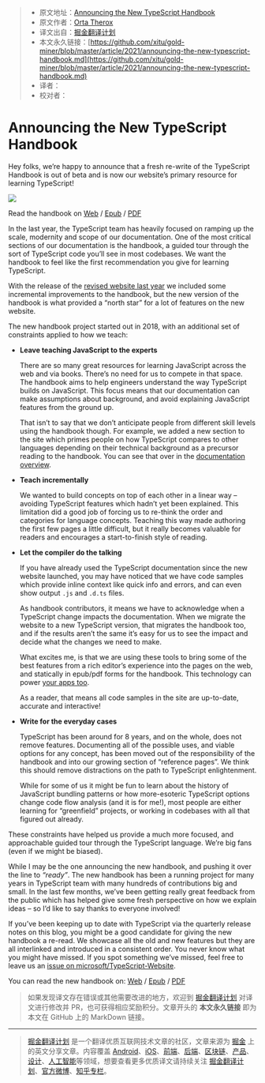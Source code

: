 > * 原文地址：[Announcing the New TypeScript Handbook](https://devblogs.microsoft.com/typescript/announcing-the-new-typescript-handbook/)
> * 原文作者：[Orta Therox](https://devblogs.microsoft.com/typescript/author/ortammicrosoft-com/)
> * 译文出自：[掘金翻译计划](https://github.com/xitu/gold-miner)
> * 本文永久链接：[https://github.com/xitu/gold-miner/blob/master/article/2021/announcing-the-new-typescript-handbook.md](https://github.com/xitu/gold-miner/blob/master/article/2021/announcing-the-new-typescript-handbook.md)
> * 译者：
> * 校对者：

# Announcing the New TypeScript Handbook

Hey folks, we’re happy to announce that a fresh re-write of the TypeScript Handbook is out of beta and is now our website’s primary resource for learning TypeScript!

![](https://camo.githubusercontent.com/31314b426b9625bab48f962812b35f25c46f1d4f89ffbc652192b5e2cd81cf8f/68747470733a2f2f646576626c6f67732e6d6963726f736f66742e636f6d2f747970657363726970742f77702d636f6e74656e742f75706c6f6164732f73697465732f31312f323032312f30332f53637265656e2d53686f742d323032312d30332d30352d61742d322e35332e32372d504d2e706e67)

Read the handbook on [Web](https://www.typescriptlang.org/docs/handbook/intro.html) / [Epub](https://www.typescriptlang.org/assets/typescript-handbook.epub) / [PDF](https://www.typescriptlang.org/assets/typescript-handbook.pdf)

In the last year, the TypeScript team has heavily focused on ramping up the scale, modernity and scope of our documentation. One of the most critical sections of our documentation is the handbook, a guided tour through the sort of TypeScript code you’ll see in most codebases. We want the handbook to feel like the first recommendation you give for learning TypeScript.

With the release of the [revised website last year](https://devblogs.microsoft.com/typescript/announcing-the-new-typescript-website/) we included some incremental improvements to the handbook, but the new version of the handbook is what provided a “north star” for a lot of features on the new website.

The new handbook project started out in 2018, with an additional set of constraints applied to how we teach:

- **Leave teaching JavaScript to the experts**

    There are so many great resources for learning JavaScript across the web and via books. There’s no need for us to compete in that space. The handbook aims to help engineers understand the way TypeScript builds on JavaScript. This focus means that our documentation can make assumptions about background, and avoid explaining JavaScript features from the ground up.

    That isn’t to say that we don’t anticipate people from different skill levels using the handbook though. For example, we added a new section to the site which primes people on how TypeScript compares to other languages depending on their technical background as a precursor reading to the handbook. You can see that over in the [documentation overview](https://www.typescriptlang.org/docs/).

- **Teach incrementally**

    We wanted to build concepts on top of each other in a linear way – avoiding TypeScript features which hadn’t yet been explained. This limitation did a good job of forcing us to re-think the order and categories for language concepts. Teaching this way made authoring the first few pages a little difficult, but it really becomes valuable for readers and encourages a start-to-finish style of reading.

- **Let the compiler do the talking**

    If you have already used the TypeScript documentation since the new website launched, you may have noticed that we have code samples which provide inline context like quick info and errors, and can even show output `.js` and `.d.ts` files.

    As handbook contributors, it means we have to acknowledge when a TypeScript change impacts the documentation. When we migrate the website to a new TypeScript version, that migrates the handbook too, and if the results aren’t the same it’s easy for us to see the impact and decide what the changes we need to make.

    What excites me, is that we are using these tools to bring some of the best features from a rich editor’s experience into the pages on the web, and statically in epub/pdf forms for the handbook. This technology can power [your apps too](https://www.npmjs.com/package/shiki-twoslash).

    As a reader, that means all code samples in the site are up-to-date, accurate and interactive!

- **Write for the everyday cases**

    TypeScript has been around for 8 years, and on the whole, does not remove features. Documenting all of the possible uses, and viable options for any concept, has been moved out of the responsibility of the handbook and into our growing section of “reference pages”. We think this should remove distractions on the path to TypeScript enlightenment.

    While for some of us it might be fun to learn about the history of JavaScript bundling patterns or how more-esoteric TypeScript options change code flow analysis (and it is for me!), most people are either learning for “greenfield” projects, or working in codebases with all that figured out already.

These constraints have helped us provide a much more focused, and approachable guided tour through the TypeScript language. We’re big fans (even if we might be biased).

While I may be the one announcing the new handbook, and pushing it over the line to *“ready”*. The new handbook has been a running project for many years in TypeScript team with many hundreds of contributions big and small. In the last few months, we’ve been getting really great feedback from the public which has helped give some fresh perspective on how we explain ideas – so I’d like to say thanks to everyone involved!

If you’ve been keeping up to date with TypeScript via the quarterly release notes on this blog, you might be a good candidate for giving the new handbook a re-read. We showcase all the old and new features but they are all interlinked and introduced in a consistent order. You never know what you might have missed. If you spot something we’ve missed, feel free to leave us an [issue on microsoft/TypeScript-Website](https://github.com/microsoft/TypeScript-Website/issues/new/choose).

You can read the new handbook on: [Web](https://www.typescriptlang.org/docs/handbook/intro.html) / [Epub](https://www.typescriptlang.org/assets/typescript-handbook.epub) / [PDF](https://www.typescriptlang.org/assets/typescript-handbook.pdf)

> 如果发现译文存在错误或其他需要改进的地方，欢迎到 [掘金翻译计划](https://github.com/xitu/gold-miner) 对译文进行修改并 PR，也可获得相应奖励积分。文章开头的 **本文永久链接** 即为本文在 GitHub 上的 MarkDown 链接。

---

> [掘金翻译计划](https://github.com/xitu/gold-miner) 是一个翻译优质互联网技术文章的社区，文章来源为 [掘金](https://juejin.im) 上的英文分享文章。内容覆盖 [Android](https://github.com/xitu/gold-miner#android)、[iOS](https://github.com/xitu/gold-miner#ios)、[前端](https://github.com/xitu/gold-miner#前端)、[后端](https://github.com/xitu/gold-miner#后端)、[区块链](https://github.com/xitu/gold-miner#区块链)、[产品](https://github.com/xitu/gold-miner#产品)、[设计](https://github.com/xitu/gold-miner#设计)、[人工智能](https://github.com/xitu/gold-miner#人工智能)等领域，想要查看更多优质译文请持续关注 [掘金翻译计划](https://github.com/xitu/gold-miner)、[官方微博](http://weibo.com/juejinfanyi)、[知乎专栏](https://zhuanlan.zhihu.com/juejinfanyi)。
